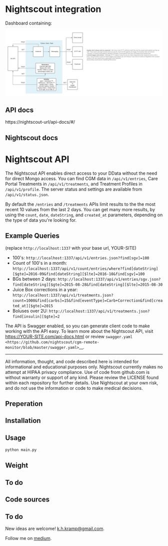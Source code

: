 # Nightscout integration

Dashboard containing:

![alt text](https://github.com/KelvinKramp/NS-integration/blob/master/NS%20integration.jpeg)

## API docs

https://nightscout-url/api-docs/#/

## Nightscout docs
Nightscout API
==============

The Nightscout API enables direct access to your DData without the need for direct Mongo access. You can find CGM data in ``/api/v1/entries``, Care Portal Treatments in ``/api/v1/treatments``, and Treatment Profiles in ``/api/v1/profile``. The server status and settings are available from ``/api/v1/status.json``.

By default the ``/entries`` and ``/treatments`` APIs limit results to the the most recent 10 values from the last 2 days. You can get many more results, by using the ``count``, ``date``, ``dateString``, and ``created_at`` parameters, depending on the type of data you're looking for.

Example Queries
---------------

(replace ``http://localhost:1337`` with your base url, YOUR-SITE)

-  100's: ``http://localhost:1337/api/v1/entries.json?find[sgv]=100``
-  Count of 100's in a month: ``http://localhost:1337/api/v1/count/entries/where?find[dateString][$gte]=2016-09&find[dateString][$lte]=2016-10&find[sgv]=100``
-  BGs between 2 days: ``http://localhost:1337/api/v1/entries/sgv.json?find[dateString][$gte]=2015-08-28&find[dateString][$lte]=2015-08-30`` 
-  Juice Box corrections in a year: ``http://localhost:1337/api/v1/treatments.json?count=1000&find[carbs]=15&find[eventType]=Carb+Correction&find[created_at][$gte]=2015``
-  Boluses over 2U: ``http://localhost:1337/api/v1/treatments.json?find[insulin][$gte]=2``

The API is Swagger enabled, so you can generate client code to make working with the API easy. To learn more about the Nightscout API, visit
https://YOUR-SITE.com/api-docs.html or review `swagger.yaml <https://github.com/nightscout/cgm-remote-monitor/blob/master/swagger.yaml>`__.

----------

All information, thought, and code described here is intended for informational and educational purposes only. Nightscout currently makes no attempt at HIPAA privacy compliance. Use of code from github.com is without warranty or support of any kind. Please review the LICENSE found within each repository for further details. Use Nightscout at your own risk, and do not use the information or code to make medical decisions.


## Preperation


## Installation


## Usage

```python
python main.py
```

## Weight


## To do
 

## Code sources


## To do
New ideas are welcome! [k.h.kramp@gmail.com](https://mailto:k.h.kramp@gmail.com).

Follow me on [medium](https://k-h-kramp.medium.com/).
